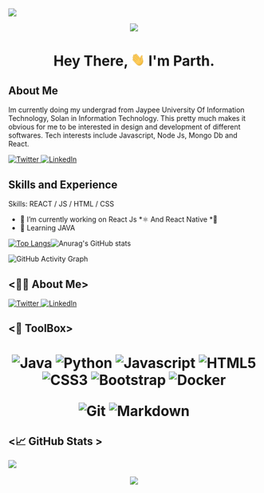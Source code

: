 
<div>
<img align="center" src="https://github.com/parth-khare/standardgif/blob/63dea50304e9f44ee6785c9b7bcdb3ab20c987fe/Black%20&%20Blue%20Gaming%20Futuristic%20Youtube%20Intro.gif" width="300">
</div>

<div>
<p align="center">
    <img src="https://readme-typing-svg.herokuapp.com?color=cyan&width=380&height=45&lines=Web+Development+Enthusiast;Always+Learning;Touch+The+Sky+With+Glory...&center=true"></a>
</p>
</div>

<h1 align="center"> Hey There, <img src="https://raw.githubusercontent.com/ABSphreak/ABSphreak/master/gifs/Hi.gif" width="28"> I'm Parth. </h1>

<h2>About Me</h2>

Im currently doing my undergrad from Jaypee University Of Information Technology, Solan in Information Technology. This pretty much makes it obvious for me to be interested in design and development of different softwares. Tech interests include Javascript, Node Js, Mongo Db and React.

  
<a href="https://twitter.com/kverma_twt" target="_blank"><img alt="Twitter" title="Twitter" src="https://img.shields.io/badge/-Twitter-1DA1F2?style=for-the-badge&logo=twitter&logoColor=white"/> </a> <a href="https://www.linkedin.com/in/verma-kunal/" target="_blank"><img alt="LinkedIn" title="LinkedIn" src="https://img.shields.io/badge/LinkedIn-%230077B5.svg?&style=for-the-badge&logo=linkedin&logoColor=black"/>
</a>



<h2> Skills and Experience </h2>

Skills: REACT / JS / HTML / CSS

- 🔭 I’m currently working on React Js *⚛️ And React Native *📱
- 🌱 Learning JAVA

[![Top Langs](https://github-readme-stats.vercel.app/api/top-langs/?username=parth-khare&theme=codeSTACKr)](https://github.com/anuraghazra/github-readme-stats)![Anurag's GitHub stats](https://github-readme-stats.vercel.app/api?username=parth-khare&theme=codeSTACKr&hide=contribs,prs)

![GitHub Activity Graph](https://activity-graph.herokuapp.com/graph?username=parth-khare)  











## <👨‍💻 About Me>

  
  <a href="https://twitter.com/kverma_twt" target="_blank"><img alt="Twitter" title="Twitter" src="https://img.shields.io/badge/-Twitter-1DA1F2?style=for-the-badge&logo=twitter&logoColor=white"/>
</a> <a href="https://www.linkedin.com/in/verma-kunal/" target="_blank"><img alt="LinkedIn" title="LinkedIn" src="https://img.shields.io/badge/LinkedIn-%230077B5.svg?&style=for-the-badge&logo=linkedin&logoColor=white"/>
</a>

</h1>

  
## <🔩 ToolBox>  
<h1 align = "center">

![Java](https://img.shields.io/badge/-java-red?style=for-the-badge&logo=java&logoColor=black)
![Python](https://img.shields.io/badge/-Python-white?style=for-the-badge&logo=python&logoColor=4B8BBE)
![Javascript](https://img.shields.io/badge/-javascript-FFED66?style=for-the-badge&logo=javascript&logoColor=black)
![HTML5](https://img.shields.io/badge/-html5-d9534f?style=for-the-badge&logo=html5&logoColor=white)
![CSS3](https://img.shields.io/badge/-css3-1572B6?style=for-the-badge&logo=css3&logoColor=white)
![Bootstrap](https://img.shields.io/badge/-bootstrap-5448C8?style=for-the-badge&logo=bootstrap&logoColor=white)
![Docker](https://img.shields.io/badge/-docker-0db7ed?style=for-the-badge&logo=docker&logoColor=white)
<!-- ![Kubernetes](https://img.shields.io/badge/-kubernetes-3970e4?style=for-the-badge&logo=kubernetes&logoColor=white) -->
![Git](https://img.shields.io/badge/-git-F1502F?style=for-the-badge&logo=git&logoColor=white)
![Markdown](https://img.shields.io/badge/-markdown-747578?style=for-the-badge&logo=markdown&logoColor=white)
</h1>

## <📈 GitHub Stats >  

<!-- Contributor Graph-1 : https://activity-graph.herokuapp.com/graph?username=verma-kunal&theme=xcode  -->
![](https://activity-graph.herokuapp.com/graph?username=verma-kunal&theme=react-dark&hide_border=true)
<!-- ![](https://github-readme-stats.vercel.app/api?username=verma-kunal&show_icons=true&theme=tokyonight)  -->
<p align="center">
	
  <img width="48%" src="https://github-readme-stats.vercel.app/api?username=verma-kunal&show_icons=true&theme=algolia&hide_border=true" />
<!--   <img width="48%" src="https://github-readme-streak-stats.herokuapp.com/?user=verma-kunal&theme=algolia&hide_border=true" /> -->
</p>

<!-- 
## <🙋‍♂️ Connect with me>
<p>
  
  <a href="https://twitter.com/kverma_twt" target="_blank"><img alt="Twitter" title="Twitter" src="https://img.shields.io/badge/-Twitter-1DA1F2?style=for-the-badge&logo=twitter&logoColor=white"/>
</a> <a href="https://www.linkedin.com/in/verma-kunal/" target="_blank"><img alt="LinkedIn" title="LinkedIn" src="https://img.shields.io/badge/LinkedIn-%230077B5.svg?&style=for-the-badge&logo=linkedin&logoColor=white"/>
</a> <a href="https://dev.to/kverma_dev" target="_blank"><img alt="Dev.to" title="DenverCoder1 Dev.to" src="https://img.shields.io/badge/DEV.TO-3835D3.svg?&style=for-the-badge&logo=dev.to&logoColor=white">
</a>
</p>  -->
